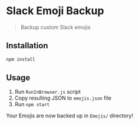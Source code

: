 # Slack Emoji Backup

> Backup custom Slack emojis

## Installation

```bash
npm install
```

## Usage

1) Run `RunInBrowser.js` script
2) Copy resulting JSON to `emojis.json` file
3) Run `npm start`

Your Emojis are now backed up in `Emojis/` directory!
